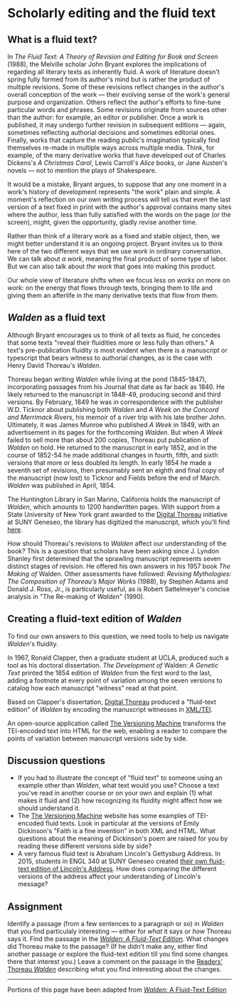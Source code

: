 # Scholarly editing and the fluid text

## What is a fluid text?

In *The Fluid Text: A Theory of Revision and Editing for Book and Screen* (1988), the Melville scholar John Bryant explores the implications of regarding all literary texts as inherently fluid. A work of literature doesn't spring fully formed from its author's mind but is rather the product of multiple revisions. Some of these  revisions reflect changes in the author's overall conception of the work — their evolving sense of the work's general purpose and organization. Others reflect the author's efforts to fine-tune particular words and phrases. Some revisions originate from sources other than the author: for example, an editor or publisher. Once a work is published, it may undergo further revision in subsequent editions — again, sometimes reflecting authorial decisions and sometimes editorial ones. Finally, works that capture the reading public's imagination typically find themselves re-made in multiple ways across multiple media. Think, for example, of the many derivative works that have developed out of Charles Dickens's *A Christmas Carol*, Lewis Carroll's *Alice* books, or Jane Austen's novels — not to mention the plays of Shakespeare.

It would be a mistake, Bryant argues, to suppose that any one moment in a work's history of development represents "the work" plain and simple. A moment's reflection on our own writing process will tell us that even the last version of a text fixed in print with the author's approval contains many sites where the author, less than fully satisfied with the words on the page (or the screen), might, given the opportunity, gladly revise another time.

Rather than think of a literary work as a fixed and stable object, then, we might better understand it is an ongoing project. Bryant invites us to think here of the two different ways that we use *work* in ordinary conversation. We can talk about *a work*, meaning the final product of some type of labor. But we can also talk about *the work* that goes into making this product.

Our whole view of literature shifts when we focus less on *works* on more on *work*: on the energy that flows through texts, bringing them to life and giving them an afterlife in the many derivative texts that flow from them.

## *Walden* as a fluid text

Although Bryant encourages us to think of all texts as fluid, he concedes that some texts "reveal their fluidities more or less fully than others." A text's pre-publication fluidity is most evident when there is a manuscript or typescript that bears witness to authorial changes, as is the case with Henry David Thoreau's *Walden*.

Thoreau began writing *Walden* while living at the pond (1845-1847), incorporating passages from his Journal that date as far back as 1840. He likely returned to the manuscript in 1848-49, producing second and third versions. By February, 1849 he was in correspondence with the publisher W.D. Ticknor about publishing both *Walden* and *A Week on the Concord and Merrimack Rivers*, his memoir of a river trip with his late brother John. Ultimately, it was James Munroe who published *A Week* in 1849, with an advertisement in its pages for the forthcoming *Walden*. But when *A Week* failed to sell more than about 200 copies, Thoreau put publication of *Walden* on hold. He returned to the manuscript in early 1852, and in the course of 1852-54 he made additional changes in fourth, fifth, and sixth versions that more or less doubled its length. In early 1854 he made a seventh set of revisions, then presumably sent an eighth and final copy of the manuscript (now lost) to Ticknor and Fields before the end of March. *Walden* was published in April, 1854.

The Huntington Library in San Marino, California holds the manuscript of *Walden*, which amounts to 1200 handwritten pages. With support from a State University of New York grant awarded to the [Digital Thoreau](https://digitalthoreau.org) initiative at SUNY Geneseo, the library has digitized the manuscript, which you'll find [here](https://cdm16003.contentdm.oclc.org/digital/collection/p16003coll16).

How should Thoreau's revisions to *Walden* affect our understanding of the book? This is a question that scholars have been asking since J. Lyndon Shanley first determined that the sprawling manuscript represents seven distinct stages of revision. He offered his own answers in his 1957 book *The Making of* Walden. Other assessments have followed: *Revising Mythologies: The Composition of Thoreau’s Major Works* (1988), by Stephen Adams and Donald J. Ross, Jr., is particularly useful, as is Robert Sattelmeyer's concise analysis in "The Re-making of *Walden*" (1990).

## Creating a fluid-text edition of *Walden*

To find our own answers to this question, we need tools to help us navigate *Walden*'s fluidity.

In 1967, Ronald Clapper, then a graduate student at UCLA, produced such a tool as his doctoral dissertation. *The Development of* Walden: *A Genetic Text* printed the 1854 edition of *Walden* from the first word to the last, adding a footnote at every point of variation among the seven versions to catalog how each manuscript "witness" read at that point.

Based on Clapper's dissertation, [Digital Thoreau](https://digitalthoreau.org) produced a "fluid-text edition" of *Walden* by encoding the manuscript witnesses in [XML/TEI](https://tei-c.org).

An open-source application called [The Versioning Machine](http://v-machine.org) transforms the TEI-encoded text into HTML for the web, enabling a reader to compare the points of variation between manuscript versions side by side.

## Discussion questions

- If you had to illustrate the concept of "fluid text" to someone using an example other than *Walden*, what text would you use? Choose a text you've read in another course or on your own and explain (1) what makes it fluid and (2) how recognizing its fluidity might affect how we should understand it.
- The [The Versioning Machine](http://v-machine.org) website has some examples of TEI-encoded fluid texts. Look in particular at the versions of Emily Dickinson's "Faith is a fine invention" in both XML and HTML. What questions about the meaning of Dickinson's poem are raised for you by reading these different versions side by side?
- A very famous fluid text is Abraham Lincoln's Gettysburg Address. In 2015, students in ENGL 340 at SUNY Geneseo created [their own fluid-text edition of Lincoln's Address](https://www.geneseo.edu/~schacht/fluid_gettysburg/). How does comparing the different versions of the address affect your understanding of Lincoln's message? 

## Assignment

Identify a passage (from a few sentences to a paragraph or so) in *Walden* that you find particulaly interesting — either for *what* it says or *how* Thoreau says it. Find the passage in the [*Walden: A Fluid-Text Edition*](http://digitalthoreau.org/fluid-text-toc/). What changes did Thoreau make to the passage? (If he didn't make any, either find another passage or explore the fluid-text edition till you find some changes there that interest you.) Leave a comment on the passage in the [Readers' Thoreau *Walden*](https://commons.digitalthoreau.org/walden) describing what you find interesting about the changes.

----
Portions of this page have been adapted from [*Walden*: A Fluid-Text Edition](http://digitalthoreau.org/fluid-text-toc/)
